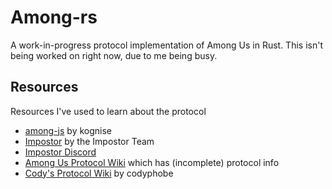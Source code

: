 # Among-rs
A work-in-progress protocol implementation of Among Us in Rust.
This isn't being worked on right now, due to me being busy.

## Resources
Resources I've used to learn about the protocol
- [among-js](https://github.com/kognise/among-js) by kognise
- [Impostor](https://github.com/Impostor/Impostor) by the Impostor Team
- [Impostor Discord](https://discord.gg/Mk3w6Tb)
- [Among Us Protocol Wiki](https://wiki.weewoo.net/wiki/Main_Page) which has (incomplete) protocol info
- [Cody's Protocol Wiki](https://github.com/codyphobe/among-us-protocol) by codyphobe
